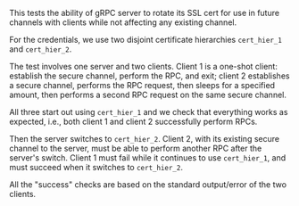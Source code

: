This tests the ability of gRPC server to rotate its SSL cert for use
in future channels with clients while not affecting any existing
channel.

For the credentials, we use two disjoint certificate hierarchies
`cert_hier_1` and `cert_hier_2`.

The test involves one server and two clients. Client 1 is a one-shot
client: establish the secure channel, perform the RPC, and exit;
client 2 establishes a secure channel, performs the RPC request, then
sleeps for a specified amount, then performs a second RPC request on
the same secure channel.

All three start out using `cert_hier_1` and we check that everything
works as expected, i.e., both client 1 and client 2 successfully
perform RPCs.

Then the server switches to `cert_hier_2`. Client 2, with its existing
secure channel to the server, must be able to perform another RPC
after the server's switch. Client 1 must fail while it continues to
use `cert_hier_1`, and must succeed when it switches to `cert_hier_2`.

All the "success" checks are based on the standard output/error of the
two clients.
